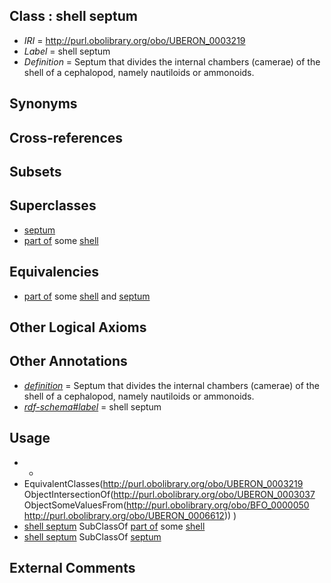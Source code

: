 
## Class : shell septum

 * *IRI* = http://purl.obolibrary.org/obo/UBERON_0003219
 * *Label* = shell septum
 * *Definition* = Septum that divides the internal chambers (camerae) of the shell of a cephalopod, namely nautiloids or ammonoids.

## Synonyms


## Cross-references


## Subsets


## Superclasses

 * [septum](../../UBERON/37/UBERON_0003037.md)
 * [part of](../../BFO/50/BFO_0000050.md) some [shell](../../UBERON/12/UBERON_0006612.md)

## Equivalencies

 * [part of](../../BFO/50/BFO_0000050.md) some [shell](../../UBERON/12/UBERON_0006612.md) and [septum](../../UBERON/37/UBERON_0003037.md)

## Other Logical Axioms


## Other Annotations

 * *[definition](../../IAO/15/IAO_0000115.md)* = Septum that divides the internal chambers (camerae) of the shell of a cephalopod, namely nautiloids or ammonoids.
 * *[rdf-schema#label](../../el/rdf-schema#label.md)* = shell septum

## Usage

 * -
 * EquivalentClasses(<http://purl.obolibrary.org/obo/UBERON_0003219> ObjectIntersectionOf(<http://purl.obolibrary.org/obo/UBERON_0003037> ObjectSomeValuesFrom(<http://purl.obolibrary.org/obo/BFO_0000050> <http://purl.obolibrary.org/obo/UBERON_0006612>)) )
 * [shell septum](../../UBERON/19/UBERON_0003219.md) SubClassOf [part of](../../BFO/50/BFO_0000050.md) some [shell](../../UBERON/12/UBERON_0006612.md)
 * [shell septum](../../UBERON/19/UBERON_0003219.md) SubClassOf [septum](../../UBERON/37/UBERON_0003037.md)

## External Comments

